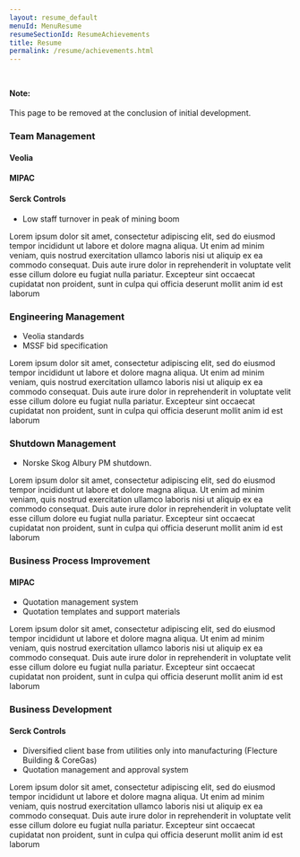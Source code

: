 ```yaml
---
layout: resume_default
menuId: MenuResume
resumeSectionId: ResumeAchievements
title: Resume
permalink: /resume/achievements.html
---
```

<div class="container" style="padding-top:10px">

<div class="alert alert-warning">
  <div class="">
    <h4 class="alert-heading">Note: </h4>
    <p class="">This page to be removed at the conclusion of initial development.</p>
  </div>
</div>

<div class="row">

<div class="col-md-6">            
<div markdown="1">

### Team Management

#### Veolia
#### MIPAC
#### Serck Controls
- Low staff turnover in peak of mining boom

Lorem ipsum dolor sit amet, consectetur adipiscing elit, sed do eiusmod tempor incididunt ut labore et dolore magna aliqua. Ut enim ad minim veniam, quis nostrud exercitation ullamco laboris nisi ut aliquip ex ea commodo consequat. Duis aute irure dolor in reprehenderit in voluptate velit esse cillum dolore eu fugiat nulla pariatur. Excepteur sint occaecat cupidatat non proident, sunt in culpa qui officia deserunt mollit anim id est laborum

### Engineering Management
- Veolia standards
- MSSF bid specification

Lorem ipsum dolor sit amet, consectetur adipiscing elit, sed do eiusmod tempor incididunt ut labore et dolore magna aliqua. Ut enim ad minim veniam, quis nostrud exercitation ullamco laboris nisi ut aliquip ex ea commodo consequat. Duis aute irure dolor in reprehenderit in voluptate velit esse cillum dolore eu fugiat nulla pariatur. Excepteur sint occaecat cupidatat non proident, sunt in culpa qui officia deserunt mollit anim id est laborum

### Shutdown Management
- Norske Skog Albury PM shutdown.

Lorem ipsum dolor sit amet, consectetur adipiscing elit, sed do eiusmod tempor incididunt ut labore et dolore magna aliqua. Ut enim ad minim veniam, quis nostrud exercitation ullamco laboris nisi ut aliquip ex ea commodo consequat. Duis aute irure dolor in reprehenderit in voluptate velit esse cillum dolore eu fugiat nulla pariatur. Excepteur sint occaecat cupidatat non proident, sunt in culpa qui officia deserunt mollit anim id est laborum


</div>
</div>
<div class="col-md-6">            
<div markdown="1">

### Business Process Improvement
#### MIPAC
- Quotation management system
- Quotation templates and support materials

Lorem ipsum dolor sit amet, consectetur adipiscing elit, sed do eiusmod tempor incididunt ut labore et dolore magna aliqua. Ut enim ad minim veniam, quis nostrud exercitation ullamco laboris nisi ut aliquip ex ea commodo consequat. Duis aute irure dolor in reprehenderit in voluptate velit esse cillum dolore eu fugiat nulla pariatur. Excepteur sint occaecat cupidatat non proident, sunt in culpa qui officia deserunt mollit anim id est laborum

### Business Development
#### Serck Controls
- Diversified client base from utilities only into manufacturing (Flecture Building & CoreGas)
- Quotation management and approval system

Lorem ipsum dolor sit amet, consectetur adipiscing elit, sed do eiusmod tempor incididunt ut labore et dolore magna aliqua. Ut enim ad minim veniam, quis nostrud exercitation ullamco laboris nisi ut aliquip ex ea commodo consequat. Duis aute irure dolor in reprehenderit in voluptate velit esse cillum dolore eu fugiat nulla pariatur. Excepteur sint occaecat cupidatat non proident, sunt in culpa qui officia deserunt mollit anim id est laborum

</div>
</div>
